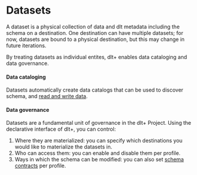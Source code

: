 # Datasets  
  
A dataset is a physical collection of data and dlt metadata including the schema on a destination. One destination can have multiple datasets; for now, datasets are bound to a physical destination, but this may change in future iterations.

By treating datasets as individual entites, dlt+ enables data cataloging and data governance.  
  
#### Data cataloging  
  
Datasets automatically create data catalogs that can be used to discover schema, and [read and write data](../features/security.md).

#### Data governance  
  
Datasets are a fundamental unit of governance in the dlt+ Project. Using the declarative interface of dlt+, you can control:  
1. Where they are materialized: you can specify which destinations you would like to materialize the datasets in.
2. Who can access them: you can enable and disable them per profile.
3. Ways in which the schema can be modified: you can also set [schema contracts](../../general-usage/schema-contracts.md) per profile.
